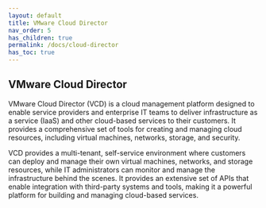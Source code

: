```yaml
---
layout: default
title: VMware Cloud Director
nav_order: 5
has_children: true
permalink: /docs/cloud-director
has_toc: true
---
```


## VMware Cloud Director

VMware Cloud Director (VCD) is a cloud management platform designed to enable service providers and enterprise IT teams to deliver infrastructure as a service (IaaS) and other cloud-based services to their customers. It provides a comprehensive set of tools for creating and managing cloud resources, including virtual machines, networks, storage, and security.

VCD provides a multi-tenant, self-service environment where customers can deploy and manage their own virtual machines, networks, and storage resources, while IT administrators can monitor and manage the infrastructure behind the scenes. It provides an extensive set of APIs that enable integration with third-party systems and tools, making it a powerful platform for building and managing cloud-based services.